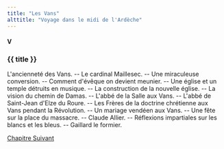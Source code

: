 ```yaml
---
title: "Les Vans"
alttitle: "Voyage dans le midi de l'Ardèche"
---
```


#### V

### {{ title }}

<div class="tltr">

L'ancienneté des Vans. -- Le cardinal Maillesec. -- Une miraculeuse conversion.
-- Comment d'évêque on devient meunier. -- Une église et un temple détruits en
musique. -- La construction de la nouvelle église. -- La vision du chemin de
Damas. -- L'abbé de la Salle aux Vans. -- L'abbé de Saint-Jean d'Elze du Roure.
-- Les Frères de la doctrine chrétienne aux Vans pendant la Révolution. -- Un
mariage vendéen aux Vans. -- Une fête sur la place du massacre. -- Claude
Allier. -- Réflexions impartiales sur les blancs et les bleus. -- Gaillard le
formier.

</div>

<div id="next">

[Chapitre Suivant](06.html)

</div>
